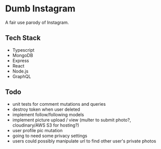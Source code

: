 # Dumb Instagram

A fair use parody of Instagram.

## Tech Stack

- Typescript
- MongoDB
- Express
- React
- Node.js
- GraphQL

## Todo

- unit tests for comment mutations and queries
- destroy token when user deleted
- implement follow/following models
- implement picture upload / view (multer to submit photo?, cloudinary/AWS S3 for hosting?)
- user profile pic mutation
- going to need some privacy settings
- users could possibly manipulate url to find other user's private photos
